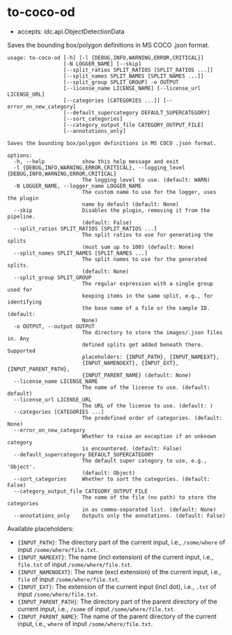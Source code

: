 # to-coco-od

* accepts: idc.api.ObjectDetectionData

Saves the bounding box/polygon definitions in MS COCO .json format.

```
usage: to-coco-od [-h] [-l {DEBUG,INFO,WARNING,ERROR,CRITICAL}]
                  [-N LOGGER_NAME] [--skip]
                  [--split_ratios SPLIT_RATIOS [SPLIT_RATIOS ...]]
                  [--split_names SPLIT_NAMES [SPLIT_NAMES ...]]
                  [--split_group SPLIT_GROUP] -o OUTPUT
                  [--license_name LICENSE_NAME] [--license_url LICENSE_URL]
                  [--categories [CATEGORIES ...]] [--error_on_new_category]
                  [--default_supercategory DEFAULT_SUPERCATEGORY]
                  [--sort_categories]
                  [--category_output_file CATEGORY_OUTPUT_FILE]
                  [--annotations_only]

Saves the bounding box/polygon definitions in MS COCO .json format.

options:
  -h, --help            show this help message and exit
  -l {DEBUG,INFO,WARNING,ERROR,CRITICAL}, --logging_level {DEBUG,INFO,WARNING,ERROR,CRITICAL}
                        The logging level to use. (default: WARN)
  -N LOGGER_NAME, --logger_name LOGGER_NAME
                        The custom name to use for the logger, uses the plugin
                        name by default (default: None)
  --skip                Disables the plugin, removing it from the pipeline.
                        (default: False)
  --split_ratios SPLIT_RATIOS [SPLIT_RATIOS ...]
                        The split ratios to use for generating the splits
                        (must sum up to 100) (default: None)
  --split_names SPLIT_NAMES [SPLIT_NAMES ...]
                        The split names to use for the generated splits.
                        (default: None)
  --split_group SPLIT_GROUP
                        The regular expression with a single group used for
                        keeping items in the same split, e.g., for identifying
                        the base name of a file or the sample ID. (default:
                        None)
  -o OUTPUT, --output OUTPUT
                        The directory to store the images/.json files in. Any
                        defined splits get added beneath there. Supported
                        placeholders: {INPUT_PATH}, {INPUT_NAMEEXT},
                        {INPUT_NAMENOEXT}, {INPUT_EXT}, {INPUT_PARENT_PATH},
                        {INPUT_PARENT_NAME} (default: None)
  --license_name LICENSE_NAME
                        The name of the license to use. (default: default)
  --license_url LICENSE_URL
                        The URL of the license to use. (default: )
  --categories [CATEGORIES ...]
                        The predefined order of categories. (default: None)
  --error_on_new_category
                        Whether to raise an exception if an unknown category
                        is encountered. (default: False)
  --default_supercategory DEFAULT_SUPERCATEGORY
                        The default super category to use, e.g., 'Object'.
                        (default: Object)
  --sort_categories     Whether to sort the categories. (default: False)
  --category_output_file CATEGORY_OUTPUT_FILE
                        The name of the file (no path) to store the categories
                        in as comma-separated list. (default: None)
  --annotations_only    Outputs only the annotations. (default: False)
```

Available placeholders:

* `{INPUT_PATH}`: The directory part of the current input, i.e., `/some/where` of input `/some/where/file.txt`.
* `{INPUT_NAMEEXT}`: The name (incl extension) of the current input, i.e., `file.txt` of input `/some/where/file.txt`.
* `{INPUT_NAMENOEXT}`: The name (excl extension) of the current input, i.e., `file` of input `/some/where/file.txt`.
* `{INPUT_EXT}`: The extension of the current input (incl dot), i.e., `.txt` of input `/some/where/file.txt`.
* `{INPUT_PARENT_PATH}`: The directory part of the parent directory of the current input, i.e., `/some` of input `/some/where/file.txt`.
* `{INPUT_PARENT_NAME}`: The name of the parent directory of the current input, i.e., `where` of input `/some/where/file.txt`.
